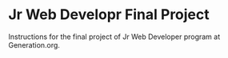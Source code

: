 # Jr Web Developr Final Project
Instructions for the final project of Jr Web Developer program at Generation.org.
